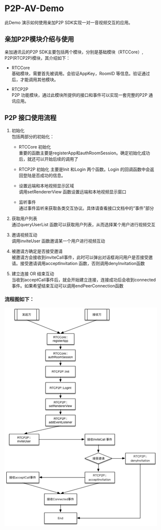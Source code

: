 # P2P-AV-Demo
此Demo 演示如何使用亲加P2P SDK实现一对一音视频交互的应用。

## 亲加P2P模块介绍与使用
亲加通讯云的P2P SDK主要包括两个模块，分别是基础模块（RTCCore）, P2P(RTCP2P)模块，其介绍如下：  

* RTCCore  
基础模块，需要首先被调用。会验证AppKey，RoomID 等信息。验证通过后，才能调用其他模块。  

* RTCP2P  
P2P 功能模块，通过此模块所提供的接口和事件可以实现一套完整的P2P 通讯应用。  

## P2P 接口使用流程
1. 初始化  
包括两部分的初始化：
    * RTCCore 初始化  
    重要的函数主要是registerApp和authRoomSession。确定初始化成功后，就还可以开始后续的调用了  
    
    * RTCP2P 初始化
    主要是Init 和Login 两个函数。Login 的回调函数中会返回登陆是否成功的信息。  
    * 设置远端和本地视频显示区域  
    调用setRendererView 函数设置远端和本地视频显示窗口  
    * 监听事件  
    通过事件监听来获取各类交互协议。具体请查看接口文档中的“事件”部分
       
2. 获取用户列表  
通过queryUserList 函数可以获取用户列表，从而选择某个用户进行视频交互  

3. 邀请视频互动  
调用inviteUser 函数邀请某一个用户进行视频互动  

4. 被邀请方确定是否接受邀请  
被邀请方会接收到inviteCall事件，此时可以弹出对话框询问用户是否接受邀请。接受邀请调用acceptInvitation 函数，否则调用denyInvitation函数  

5. 建立连接 OR 结束互动  
当收到acceptCall事件后，就会开始建立连接，连接成功后会收到connected事件。如果希望结束互动可以调用endPeerConnection函数  

### 流程图如下： 

![流程图](https://github.com/QPlus/P2P-AV-Demo/raw/master/MDImages/p2p.png)
